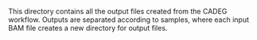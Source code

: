 This directory contains all the output files created from the CADEG workflow. Outputs are separated according to samples, where each input BAM file creates a new directory for output files. 